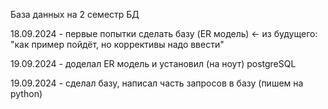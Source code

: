 База данных на 2 семестр БД

18.09.2024 - первые попытки сделать базу (ER модель) <- из будущего: "как пример пойдёт, но
                                                        коррективы надо ввести"

19.09.2024 - доделал ER модель и установил (на ноут) postgreSQL

19.09.2024 - сделал базу, написал часть запросов в базу (пишем на python)
